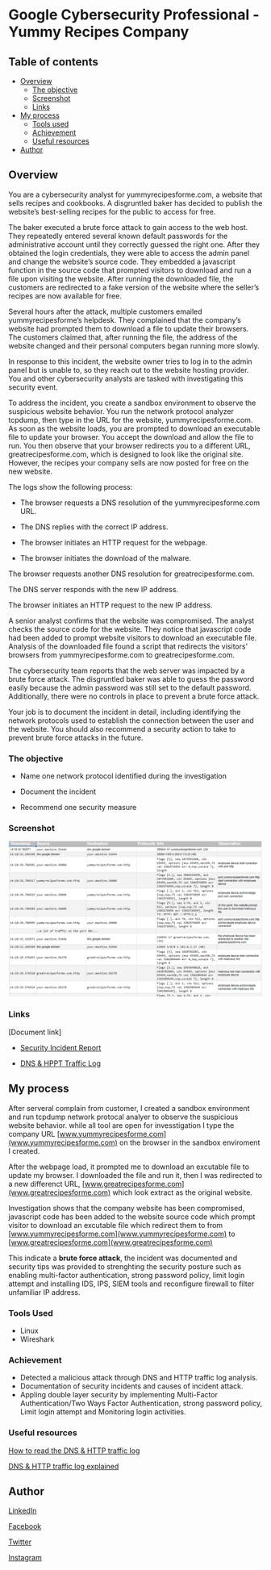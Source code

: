 # Google Cybersecurity Professional - Yummy Recipes Company

## Table of contents

- [Overview](#overview)
  - [The objective](#the-objective)
  - [Screenshot](#screenshot)
  - [Links](#links)
- [My process](#my-process)
  - [Tools used](#tools-used)
  - [Achievement](#achievement)
  - [Useful resources](#useful-resources)
- [Author](#author)

## Overview

You are a cybersecurity analyst for yummyrecipesforme.com, a website that sells recipes and cookbooks. A disgruntled baker has decided to publish the website’s best-selling recipes for the public to access for free.

The baker executed a brute force attack to gain access to the web host. They repeatedly entered several known default passwords for the administrative account until they correctly guessed the right one. After they obtained the login credentials, they were able to access the admin panel and change the website’s source code. They embedded a javascript function in the source code that prompted visitors to download and run a file upon visiting the website. After running the downloaded file, the customers are redirected to a fake version of the website where the seller’s recipes are now available for free.

Several hours after the attack, multiple customers emailed yummyrecipesforme’s helpdesk. They complained that the company’s website had prompted them to download a file to update their browsers. The customers claimed that, after running the file, the address of the website changed and their personal computers began running more slowly.

In response to this incident, the website owner tries to log in to the admin panel but is unable to, so they reach out to the website hosting provider. You and other cybersecurity analysts are tasked with investigating this security event.

To address the incident, you create a sandbox environment to observe the suspicious website behavior. You run the network protocol analyzer tcpdump, then type in the URL for the website, yummyrecipesforme.com. As soon as the website loads, you are prompted to download an executable file to update your browser. You accept the download and allow the file to run. You then observe that your browser redirects you to a different URL, greatrecipesforme.com, which is designed to look like the original site. However, the recipes your company sells are now posted for free on the new website.

The logs show the following process:

- The browser requests a DNS resolution of the yummyrecipesforme.com URL.

- The DNS replies with the correct IP address.

- The browser initiates an HTTP request for the webpage.

- The browser initiates the download of the malware.

The browser requests another DNS resolution for greatrecipesforme.com.

The DNS server responds with the new IP address.

The browser initiates an HTTP request to the new IP address.

A senior analyst confirms that the website was compromised. The analyst checks the source code for the website. They notice that javascript code had been added to prompt website visitors to download an executable file. Analysis of the downloaded file found a script that redirects the visitors’ browsers from yummyrecipesforme.com to greatrecipesforme.com.

The cybersecurity team reports that the web server was impacted by a brute force attack. The disgruntled baker was able to guess the password easily because the admin password was still set to the default password. Additionally, there were no controls in place to prevent a brute force attack.

Your job is to document the incident in detail, including identifying the network protocols used to establish the connection between the user and the website.  You should also recommend a security action to take to prevent brute force attacks in the future.

### The objective

- Name one network protocol identified during the investigation

- Document the incident

- Recommend one security measure

### Screenshot

![dns & http traffic log image](../Image/DNS%20&%20HTTP%20traffice%20log.png)

### Links

[Document link]

- [Security Incident Report](https://docs.google.com/document/d/1C-EUcX16l8Jy1YKrL4NobS0yticPwZ_JxIYrnCPdgZk/edit?usp=drive_link&resourcekey=0-n24_QSC8zphpZWZ_fZ3qYQ)

- [DNS & HPPT Traffic Log](https://docs.google.com/document/d/1cybgKs-biF4SpiigCwdBicbOmCZ65LO8kx4OlLmGo4Y/edit?usp=drive_link&resourcekey=0-exso31cdETPGQSANGUXbgw)

## My process

After serveral complain from customer, I created a sandbox environment and run tcpdump network protocal analyer to observe the suspicious website behavior. while all tool are open for invesstigation I type the company URL [www.yummyrecipesforme.com](www.yummyrecipesforme.com) on the browser in the sandbox enviroment I created.

After the webpage load, it prompted me to download an excutable file to update my browser. I downloaded the file and run it, then I was redirected to a new differenct URL, [www.greatrecipesforme.com](www.greatrecipesforme.com) which look extract as the original website.

Investigation shows that the company website has been compromised, javascript code has been added to the website source code which prompt visitor to download an excutable file which redirect them to from [www.yummyrecipesforme.com](www.yummyrecipesforme.com) to [www.greatrecipesforme.com](www.greatrecipesforme.com)

This indicate a **brute force attack**, the incident was documented and security tips was provided to strenghting the security posture such as enabling multi-factor authentication, strong password policy, limit login attempt and installing IDS, IPS, SIEM tools and reconfigure firewall to filter unfamiliar IP address.

### Tools Used

- Linux
- Wireshark

### Achievement

- Detected a malicious attack through DNS and HTTP traffic log analysis.
- Documentation of security incidents and causes of incident attack.
- Appling double layer security by implementing Multi-Factor Authentication/Two Ways Factor Authentication, strong password policy, Limit login attempt and Monitoring login activities.

### Useful resources

[How to read the DNS & HTTP traffic log](https://docs.google.com/document/d/1cybgKs-biF4SpiigCwdBicbOmCZ65LO8kx4OlLmGo4Y/edit?usp=drive_link&resourcekey=0-exso31cdETPGQSANGUXbgw)

[DNS & HTTP traffic log explained](https://docs.google.com/spreadsheets/d/1M8N9F6-TsW8Mx2VyW5z0DtGK4ZVNhdFl2hIojL12xMQ/edit?usp=drive_link)

## Author

[LinkedIn](www.linkedin.com/in/olagoke-holo)

[Facebook](https://web.facebook.com/olagoke.holo.3/)

[Twitter](https://twitter.com/olarragoken)

[Instagram](https://www.instagram.com/holoolagoke/)
